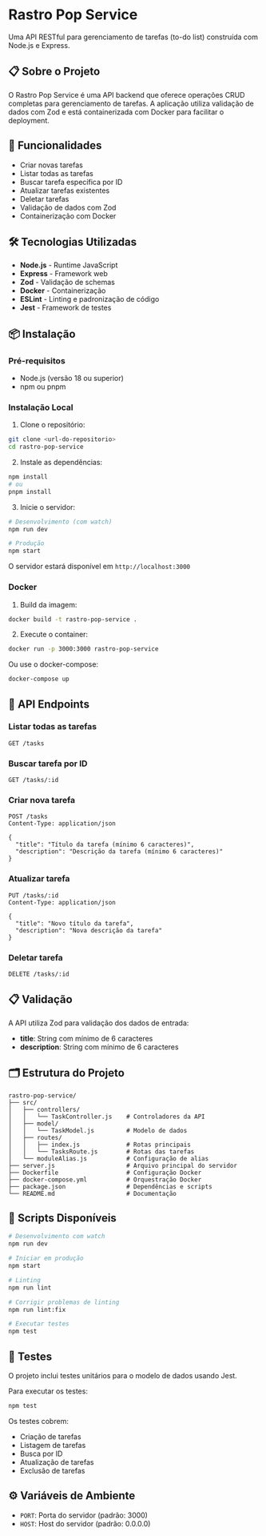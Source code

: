 # Rastro Pop Service

Uma API RESTful para gerenciamento de tarefas (to-do list) construída com Node.js e Express.

## 📋 Sobre o Projeto

O Rastro Pop Service é uma API backend que oferece operações CRUD completas para gerenciamento de tarefas. A aplicação utiliza validação de dados com Zod e está containerizada com Docker para facilitar o deployment.

## 🚀 Funcionalidades

- Criar novas tarefas
- Listar todas as tarefas
- Buscar tarefa específica por ID
- Atualizar tarefas existentes
- Deletar tarefas
- Validação de dados com Zod
- Containerização com Docker

## 🛠️ Tecnologias Utilizadas

- **Node.js** - Runtime JavaScript
- **Express** - Framework web
- **Zod** - Validação de schemas
- **Docker** - Containerização
- **ESLint** - Linting e padronização de código
- **Jest** - Framework de testes

## 📦 Instalação

### Pré-requisitos

- Node.js (versão 18 ou superior)
- npm ou pnpm

### Instalação Local

1. Clone o repositório:
```bash
git clone <url-do-repositorio>
cd rastro-pop-service
```

2. Instale as dependências:
```bash
npm install
# ou
pnpm install
```

3. Inicie o servidor:
```bash
# Desenvolvimento (com watch)
npm run dev

# Produção
npm start
```

O servidor estará disponível em `http://localhost:3000`

### Docker

1. Build da imagem:
```bash
docker build -t rastro-pop-service .
```

2. Execute o container:
```bash
docker run -p 3000:3000 rastro-pop-service
```

Ou use o docker-compose:
```bash
docker-compose up
```

## 📡 API Endpoints

### Listar todas as tarefas
```http
GET /tasks
```

### Buscar tarefa por ID
```http
GET /tasks/:id
```

### Criar nova tarefa
```http
POST /tasks
Content-Type: application/json

{
  "title": "Título da tarefa (mínimo 6 caracteres)",
  "description": "Descrição da tarefa (mínimo 6 caracteres)"
}
```

### Atualizar tarefa
```http
PUT /tasks/:id
Content-Type: application/json

{
  "title": "Novo título da tarefa",
  "description": "Nova descrição da tarefa"
}
```

### Deletar tarefa
```http
DELETE /tasks/:id
```

## 📋 Validação

A API utiliza Zod para validação dos dados de entrada:

- **title**: String com mínimo de 6 caracteres
- **description**: String com mínimo de 6 caracteres

## 🗂️ Estrutura do Projeto

```
rastro-pop-service/
├── src/
│   ├── controllers/
│   │   └── TaskController.js    # Controladores da API
│   ├── model/
│   │   └── TaskModel.js         # Modelo de dados
│   ├── routes/
│   │   ├── index.js             # Rotas principais
│   │   └── TasksRoute.js        # Rotas das tarefas
│   └── moduleAlias.js           # Configuração de alias
├── server.js                    # Arquivo principal do servidor
├── Dockerfile                   # Configuração Docker
├── docker-compose.yml           # Orquestração Docker
├── package.json                 # Dependências e scripts
└── README.md                    # Documentação
```

## 🔧 Scripts Disponíveis

```bash
# Desenvolvimento com watch
npm run dev

# Iniciar em produção
npm start

# Linting
npm run lint

# Corrigir problemas de linting
npm run lint:fix

# Executar testes
npm test
```

## 🧪 Testes

O projeto inclui testes unitários para o modelo de dados usando Jest.

Para executar os testes:
```bash
npm test
```

Os testes cobrem:
- Criação de tarefas
- Listagem de tarefas
- Busca por ID
- Atualização de tarefas
- Exclusão de tarefas

## ⚙️ Variáveis de Ambiente

- `PORT`: Porta do servidor (padrão: 3000)
- `HOST`: Host do servidor (padrão: 0.0.0.0)
